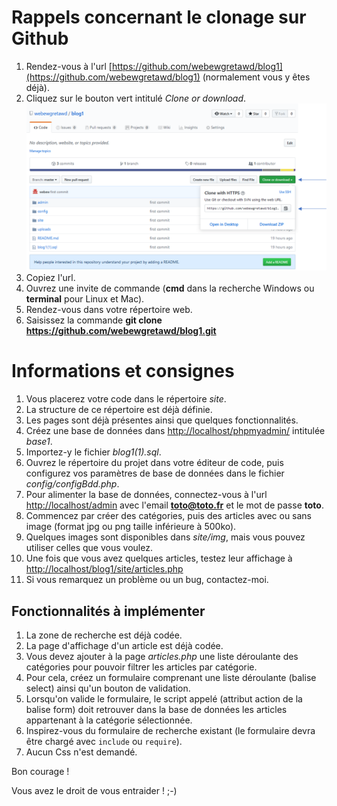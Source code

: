 # Rappels concernant le clonage sur Github
1. Rendez-vous à l'url [https://github.com/webewgretawd/blog1](https://github.com/webewgretawd/blog1) (normalement vous y êtes déjà).
2. Cliquez sur le bouton vert intitulé *Clone or download*.
![Github clone](Image1.png)
3. Copiez l'url.
4. Ouvrez une invite de commande (**cmd** dans la recherche Windows ou **terminal** pour Linux et Mac).
5. Rendez-vous dans votre répertoire web.
6. Saisissez la commande **git clone https://github.com/webewgretawd/blog1.git**

# Informations et consignes
1. Vous placerez votre code dans le répertoire *site*.
2. La structure de ce répertoire est déjà définie.
3. Les pages sont déjà présentes ainsi que quelques fonctionnalités.
4. Créez une base de données dans [http://localhost/phpmyadmin/](http://localhost/phpmyadmin/) intitulée *base1*.
5. Importez-y le fichier *blog1(1).sql*.
6. Ouvrez le répertoire du projet dans votre éditeur de code, puis configurez vos paramètres de base de données dans le fichier *config/configBdd.php*.
7. Pour alimenter la base de données, connectez-vous à l'url [http://localhost/admin](http://localhost/blog1/admin) avec l'email **toto@toto.fr** et le mot de passe **toto**.
8. Commencez par créer des catégories, puis des articles avec ou sans image (format jpg ou png taille inférieure à 500ko).
9. Quelques images sont disponibles dans *site/img*, mais vous pouvez utiliser celles que vous voulez.
10. Une fois que vous avez quelques articles, testez leur affichage à [http://localhost/blog1/site/articles.php](http://localhost/blog1/site/articles.php)
11. Si vous remarquez un problème ou un bug, contactez-moi.

## Fonctionnalités à implémenter
1. La zone de recherche est déjà codée.
2. La page d'affichage d'un article est déjà codée.
3. Vous devez ajouter à la page *articles.php* une liste déroulante des catégories pour pouvoir filtrer les articles par catégorie.
4. Pour cela, créez un formulaire comprenant une liste déroulante (balise select) ainsi qu'un bouton de validation.
5. Lorsqu'on valide le formulaire, le script appelé (attribut action de la balise form) doit retrouver dans la base de données les articles appartenant à la catégorie sélectionnée.
6. Inspirez-vous du formulaire de recherche existant (le formulaire devra être chargé avec `include` ou `require`).
7. Aucun Css n'est demandé.

Bon courage !

Vous avez le droit de vous entraider ! ;-)
